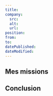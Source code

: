 ```yaml
---
title:
company:
  src:
  alt:
  url:
position:
from:
to:
datePublished:
dateModified:
---
```


<!-- more -->

## 
<!-- Nom de l'entreprise -->

<!-- Objectifs, volontés, positionnement et penser à mettre des images -->

## Mes missions

## Conclusion

<!-- Apports, apprentissage... -->